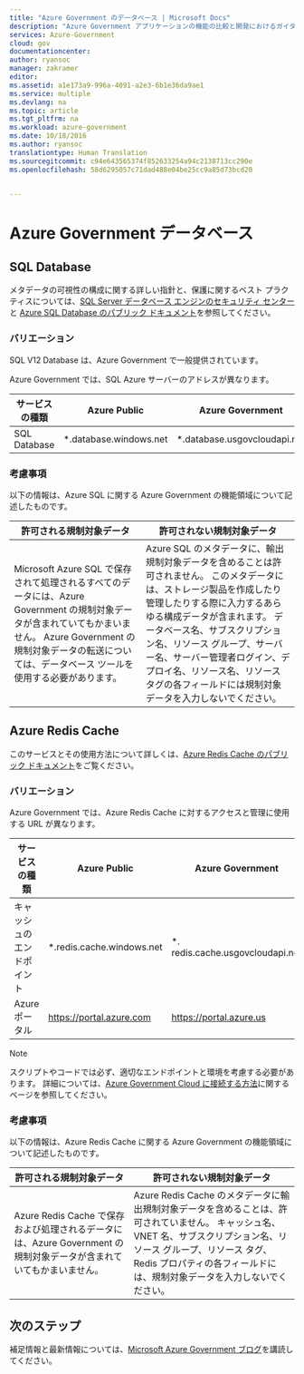 ```yaml
---
title: "Azure Government のデータベース | Microsoft Docs"
description: "Azure Government アプリケーションの機能の比較と開発におけるガイダンスを示します。"
services: Azure-Government
cloud: gov
documentationcenter: 
author: ryansoc
manager: zakramer
editor: 
ms.assetid: a1e173a9-996a-4091-a2e3-6b1e36da9ae1
ms.service: multiple
ms.devlang: na
ms.topic: article
ms.tgt_pltfrm: na
ms.workload: azure-government
ms.date: 10/18/2016
ms.author: ryansoc
translationtype: Human Translation
ms.sourcegitcommit: c94e643565374f852633254a94c2138713cc290e
ms.openlocfilehash: 58d6295057c71dad488e04be25cc9a85d73bcd20


---
```

# <a name="azure-government-databases"></a>Azure Government データベース
## <a name="sql-database"></a>SQL Database
メタデータの可視性の構成に関する詳しい指針と、保護に関するベスト プラクティスについては、<a href="https://msdn.microsoft.com/en-us/library/bb510589.aspx">SQL Server データベース エンジンのセキュリティ センター</a>と [Azure SQL Database のパブリック ドキュメント](../sql-database/index.md)を参照してください。

### <a name="variations"></a>バリエーション
SQL V12 Database は、Azure Government で一般提供されています。

Azure Government では、SQL Azure サーバーのアドレスが異なります。

| サービスの種類 | Azure Public | Azure Government |
| --- | --- | --- |
| SQL Database |*.database.windows.net |*.database.usgovcloudapi.net |

### <a name="considerations"></a>考慮事項
以下の情報は、Azure SQL に関する Azure Government の機能領域について記述したものです。

| 許可される規制対象データ | 許可されない規制対象データ |
| --- | --- |
| Microsoft Azure SQL で保存されて処理されるすべてのデータには、Azure Government の規制対象データが含まれていてもかまいません。 Azure Government の規制対象データの転送については、データベース ツールを使用する必要があります。 |Azure SQL のメタデータに、輸出規制対象データを含めることは許可されません。 このメタデータには、ストレージ製品を作成したり管理したりする際に入力するあらゆる構成データが含まれます。  データベース名、サブスクリプション名、リソース グループ、サーバー名、サーバー管理者ログイン、デプロイ名、リソース名、リソース タグの各フィールドには規制対象データを入力しないでください。 |

## <a name="azure-redis-cache"></a>Azure Redis Cache
このサービスとその使用方法について詳しくは、[Azure Redis Cache のパブリック ドキュメント](../redis-cache/index.md)をご覧ください。

### <a name="variations"></a>バリエーション
Azure Government では、Azure Redis Cache に対するアクセスと管理に使用する URL が異なります。

| サービスの種類 | Azure Public | Azure Government |
| --- | --- | --- |
| キャッシュのエンドポイント |*.redis.cache.windows.net |*. redis.cache.usgovcloudapi.net |
| Azure ポータル |https://portal.azure.com |https://portal.azure.us |

> [!NOTE]
> スクリプトやコードでは必ず、適切なエンドポイントと環境を考慮する必要があります。 詳細については、[Azure Government Cloud に接続する方法](../redis-cache/cache-howto-manage-redis-cache-powershell.md#how-to-connect-to-azure-government-cloud-or-azure-china-cloud)に関するページを参照してください。
> 
> 

### <a name="considerations"></a>考慮事項
以下の情報は、Azure Redis Cache に関する Azure Government の機能領域について記述したものです。

| 許可される規制対象データ | 許可されない規制対象データ |
| --- | --- |
| Azure Redis Cache で保存および処理されるデータには、Azure Government の規制対象データが含まれていてもかまいません。 |Azure Redis Cache のメタデータに輸出規制対象データを含めることは、許可されていません。 キャッシュ名、VNET 名、サブスクリプション名、リソース グループ、リソース タグ、Redis プロパティの各フィールドには、規制対象データを入力しないでください。 |

## <a name="next-steps"></a>次のステップ
補足情報と最新情報については、<a href="https://blogs.msdn.microsoft.com/azuregov/">Microsoft Azure Government ブログ</a>を講読してください。




<!--HONumber=Nov16_HO3-->


